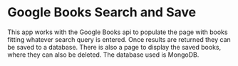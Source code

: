 # Google Books Search and Save
This app works with the Google Books api to populate the page with books fitting whatever search query is entered. Once results are returned they can be saved to a database. There is also a page to display the saved books, where they can also be deleted.
The database used is MongoDB.
